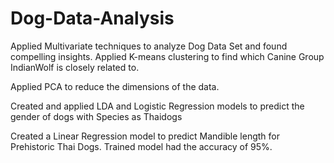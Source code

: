 # Dog-Data-Analysis

Applied Multivariate techniques to analyze Dog Data Set and found compelling insights. Applied K-means clustering to find which Canine Group IndianWolf is closely related to. 

Applied PCA to reduce the dimensions of the data. 

Created and applied LDA and Logistic Regression models to predict the gender of dogs with Species as Thaidogs

Created a Linear Regression model to predict Mandible length for Prehistoric Thai Dogs. Trained model had the accuracy of 95%.
